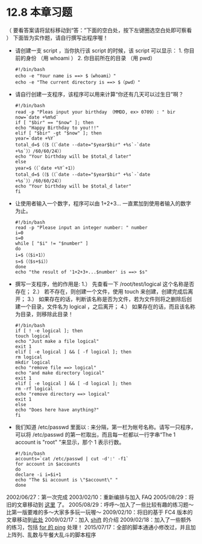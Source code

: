 # 12.8 本章习题

（ 要看答案请将鼠标移动到“答：”下面的空白处，按下左键圈选空白处即可察看 ） 下面皆为实作题，请自行撰写出程序喔！

-   请创建一支 script ，当你执行该 script 的时候，该 script 可以显示： 1. 你目前的身份 （用 whoami ） 2. 你目前所在的目录 （用 pwd）

    ```shell
    #!/bin/bash
    echo -e "Your name is ==> $（whoami）"
    echo -e "The current directory is ==> $（pwd）"
    ```

-   请自行创建一支程序，该程序可以用来计算“你还有几天可以过生日”啊？

    ```shell
    #!/bin/bash
    read -p "Pleas input your birthday （MMDD, ex> 0709）: " bir
    now=`date +%m%d`
    if [ "$bir" == "$now" ]; then
    echo "Happy Birthday to you!!!"
    elif [ "$bir" -gt "$now" ]; then
    year=`date +%Y`
    total_d=$（（$（（`date --date="$year$bir" +%s`-`date +%s`））/60/60/24））
    echo "Your birthday will be $total_d later"
    else
    year=$（（`date +%Y`+1））
    total_d=$（（$（（`date --date="$year$bir" +%s`-`date +%s`））/60/60/24））
    echo "Your birthday will be $total_d later"
    fi
    ```

-   让使用者输入一个数字，程序可以由 1+2+3... 一直累加到使用者输入的数字为止。

    ```shell
    #!/bin/bash
    read -p "Please input an integer number: " number
    i=0
    s=0
    while [ "$i" != "$number" ]
    do
    i=$（（$i+1））
    s=$（（$s+$i））
    done
    echo "the result of '1+2+3+...$number' is ==> $s"
    ```

-   撰写一支程序，他的作用是: 1.） 先查看一下 /root/test/logical 这个名称是否存在； 2.） 若不存在，则创建一个文件，使用 touch 来创建，创建完成后离开； 3.） 如果存在的话，判断该名称是否为文件，若为文件则将之删除后创建一个目录，文件名为 logical ，之后离开； 4.） 如果存在的话，而且该名称为目录，则移除此目录！

    ```shell
    #!/bin/bash
    if [ ! -e logical ]; then
    touch logical
    echo "Just make a file logical"
    exit 1
    elif [ -e logical ] && [ -f logical ]; then
    rm logical
    mkdir logical
    echo "remove file ==> logical"
    echo "and make directory logical"
    exit 1
    elif [ -e logical ] && [ -d logical ]; then
    rm -rf logical
    echo "remove directory ==> logical"
    exit 1
    else
    echo "Does here have anything?"
    fi
    ```

-   我们知道 /etc/passwd 里面以 : 来分隔，第一栏为帐号名称。请写一只程序，可以将 /etc/passwd 的第一栏取出，而且每一栏都以一行字串“The 1 account is "root" ”来显示，那个 1 表示行数。

    ```shell
    #!/bin/bash
    accounts=`cat /etc/passwd | cut -d':' -f1`
    for account in $accounts
    do
    declare -i i=$i+1
    echo "The $i account is \"$account\" "
    done
    ```

2002/06/27：第一次完成 2003/02/10：重新编排与加入 FAQ 2005/08/29：将旧的文章移动到 [这里](http://linux.vbird.org/linux_basic/0340bashshell-scripts/0340bashshell-scripts.php) 了。 2005/08/29：呼呼～加入了一些比较有趣的练习题～比第一版要难的多～大家多多玩一玩喔～ 2009/02/10：将旧的基于 FC4 版本的文章移动到[此处](http://linux.vbird.org/linux_basic/0340bashshell-scripts/0340bashshell-scripts-fc4.php) 2009/02/17：加入 [shift](../Text/index.html#shift) 的介绍 2009/02/18：加入了一些额外的练习，包括 [for 的 ping](../Text/index.html#for_ping) 处理！ 2015/07/17：全部的脚本通通小修改过，并且加上阵列、乱数与午餐大乱斗的脚本程序